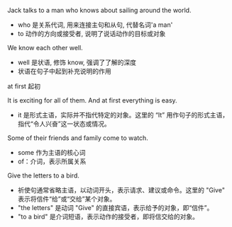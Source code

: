 


Jack talks to a man who knows about sailing around the world. 
- who 是关系代词, 用来连接主句和从句, 代替名词'a man'  
- to 动作的方向或接受者, 说明了说话动作的目标或对象

We know each other well.
- well 是状语, 修饰 know, 强调了了解的深度
- 状语在句子中起到补充说明的作用

at first 起初

It is exciting for all of them. And at first everything is easy.
- it 是形式主语，实际并不指代特定的对象。这里的 “It” 用作句子的形式主语，指代“令人兴奋”这一状态或情况。


Some of their friends and family come to watch.
- some 作为主语的核心词
- of：介词，表示所属关系

Give the letters to a bird.
- 祈使句通常省略主语，以动词开头，表示请求、建议或命令。这里的 "Give" 表示将信件“给”或“交给”某个对象。
- "the letters" 是动词 "Give" 的直接宾语，表示给予的对象，即“信件”。
- "to a bird" 是介词短语，表示动作的接受者，即将信交给的对象。

